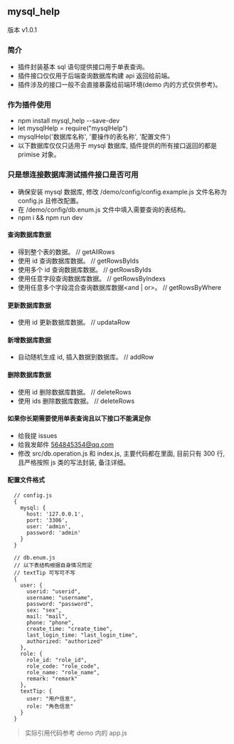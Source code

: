 ## mysql_help

版本 v1.0.1

### 简介

  * 插件封装基本 sql 语句提供接口用于单表查询。
  * 插件接口仅仅用于后端查询数据库构建 api 返回给前端。
  * 插件涉及的接口一般不会直接暴露给前端环境(demo 内的方式仅供参考)。

### 作为插件使用
  * npm install mysql_help --save-dev
  * let mysqlHelp = require("mysqlHelp")
  * mysqlHelp('数据库名称', '要操作的表名称', '配置文件')
  * 以下数据库仅仅只适用于 mysql 数据库, 插件提供的所有接口返回的都是 primise 对象。

### 只是想连接数据库测试插件接口是否可用

  * 确保安装 mysql 数据库, 修改 /demo/config/config.example.js 文件名称为 config.js 且修改配置。
  * 在 /demo/config/db.enum.js 文件中填入需要查询的表结构。  
  * npm i && npm run dev

#### 查询数据库数据

  * 得到整个表的数据。                             // getAllRows
  * 使用 id 查询数据库数据。                      // getRowsByIds
  * 使用多个 id 查询数据库数据。                   //  getRowsByIds
  * 使用任意字段查询数据库数据。                   //  getRowsByIndexs
  * 使用任意多个字段混合查询数据库数据<and | or>。  // getRowsByWhere 

#### 更新数据库数据  

  * 使用 id 更新数据库数据。                      // updataRow

#### 新增数据库数据  

  * 自动随机生成 id, 插入数据到数据库。            // addRow

#### 删除数据库数据  

  * 使用 id 删除数据库数据。                      // deleteRows
  * 使用 ids 删除数据库数据。                     // deleteRows

#### 如果你长期需要使用单表查询且以下接口不能满足你

  * 给我提 issues
  * 给我发邮件  564845354@qq.com
  * 修改 src/db.operation.js 和 index.js, 主要代码都在里面, 目前只有 300 行, 且严格按照 js 类的写法封装, 备注详细。

#### 配置文件格式

```
  // config.js
  { 
    mysql: {
      host: '127.0.0.1',
      port: '3306',
      user: 'admin',
      password: 'admin'
    }
  }

  // db.enum.js
  // 以下表结构根据自身情况而定
  // textTip 可写可不写
  {
    user: {
      userid: "userid",
      username: "username",
      password: "password",
      sex: "sex",
      mail: "mail",
      phone: "phone",
      create_time: "create_time",
      last_login_time: "last_login_time",
      authorized: "authorized"
    },
    role: {
      role_id: "role_id",
      role_code: "role_code",
      role_name: "role_name",
      remark: "remark"
    },
    textTip: {
      user: "用户信息",
      role: "角色信息"
    }
  }
```

> 实际引用代码参考 demo 内的 app.js


 